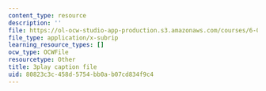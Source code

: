 ```yaml
---
content_type: resource
description: ''
file: https://ol-ocw-studio-app-production.s3.amazonaws.com/courses/6-042j-mathematics-for-computer-science-spring-2015/80823c3c458d5754bb0ab07cd834f9c4_4Dz4vNUxnZM.vtt
file_type: application/x-subrip
learning_resource_types: []
ocw_type: OCWFile
resourcetype: Other
title: 3play caption file
uid: 80823c3c-458d-5754-bb0a-b07cd834f9c4
---
```

